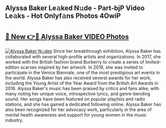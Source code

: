 ## Alyssa Baker Le𝚊ked N𝚞de - Part-bjP Video Le𝚊ks - Hot Onlyf𝚊ns Photos 4OwiP

# <h2><a href="http://ab7137.deff.icu/?id=Alyssa+Baker">🔗 New 👉🔴 Alyssa Baker VIDEO Photos</a></h2>

[![Alyssa Baker N𝚞des](https://i.imgur.com/rIISA9y.gif)](http://ab7137.deff.icu/?id=Alyssa+Baker)
Since her breakthrough exhibition, Alyssa Baker has collaborated with several high-profile artists and organizations. In 2017, she worked with the British fashion brand Burberry to create a series of limited-edition scarves inspired by her artwork. In 2018, she was invited to participate in the Venice Biennale, one of the most prestigious art events in the world. Alyssa Baker has also received several awards for her work, including the Young Artist of the Year Award from the British Art Awards in 2016. Alyssa Baker's music has been praised by critics and fans alike, with many noting her unique voice, introspective lyrics, and genre-bending sound. Her songs have been featured on popular playlists and radio stations, and she has gained a dedicated following online. Alyssa Baker has also been recognized for her advocacy work, particularly in the area of mental health awareness and support for young women in the music industry.
